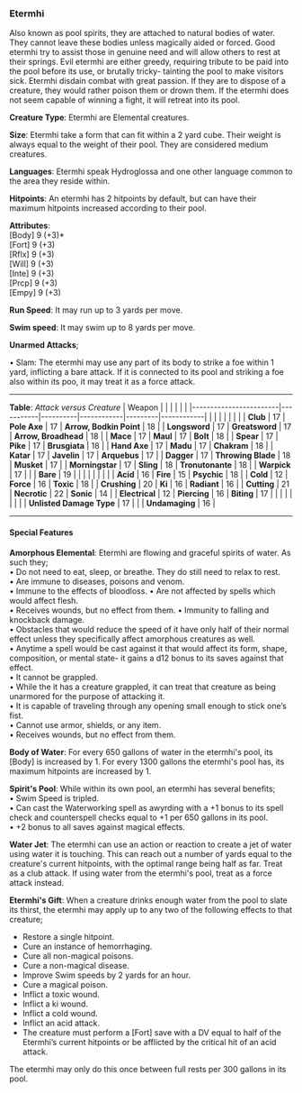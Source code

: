 ### Etermhi
Also known as pool spirits, they are attached to natural bodies of water. They cannot leave these bodies unless magically aided or forced. Good etermhi try to assist those in genuine need and will allow others to rest at their springs. Evil etermhi are either greedy, requiring tribute to be paid into the pool before its use, or brutally tricky- tainting the pool to make visitors sick. Etermhi disdain combat with great passion. If they are to dispose of a creature, they would rather poison them or drown them. If the etermhi does not seem capable of winning a fight, it will retreat into its pool.

**Creature Type**: Etermhi are Elemental creatures.

**Size**: Etermhi take a form that can fit within a 2 yard cube. Their weight is always equal to the weight of their pool. They are considered medium creatures.

**Languages**: Etermhi speak Hydroglossa and one other language common to the area they reside within.

**Hitpoints**: An etermhi has 2 hitpoints by default, but can have their maximum hitpoints increased according to their pool.

**Attributes**:  
[Body] 9 (+3)*  
[Fort] 9 (+3)  
[Rflx] 9 (+3)  
[Will] 9 (+3)  
[Inte] 9 (+3)  
[Prcp] 9 (+3)  
[Empy] 9 (+3)  

**Run Speed**: It may run up to 3 yards per move.

**Swim speed**: It may swim up to 8 yards per move.

**Unarmed Attacks**;

 • Slam: The etermhi may use any part of its body to strike a foe within 1 yard, inflicting a bare attack. If it is connected to its pool and striking a foe also within its poo, it may treat it as a force attack.

---------------------

**Table**: *Attack versus Creature*
| Weapon                 |          |            |         |            |         |
|------------------------|-----------|----------|------------|---------|------------|
|                        |          |            |         |            |         |
| **Club**                   | 17   | **Pole Axe**          | 17     | **Arrow, Bodkin Point**    | 18    |
| **Longsword**              | 17    | **Greatsword**       | 17     | **Arrow, Broadhead**       | 18    |
| **Mace**                   | 17    | **Maul**             | 17     | **Bolt** | 18    |
| **Spear**                  | 17     | **Pike**            | 17     | **Brusgiata** | 18     |
| **Hand Axe**               | 17     | **Madu**            | 17     | **Chakram** | 18    |
| **Katar**                  | 17     | **Javelin**         | 17    | **Arquebus** | 17    |
| **Dagger**                 | 17     | **Throwing Blade**  | 18   | **Musket** | 17    |
| **Morningstar**            | 17     | **Sling**           | 18    | **Tronutonante** | 18    |
| **Warpick**                | 17     |               |             | **Bare** |  19 |
|                        |           |          |            |         |            |
| **Acid**                   | 16     | **Fire**           | 15    | **Psychic** | 18     |
| **Cold**                   | 12     | **Force**          | 16     | **Toxic**  | 18     |
| **Crushing**               | 20     | **Ki**             | 16     | **Radiant** | 16     |
| **Cutting**                | 21     | **Necrotic**       | 22     | **Sonic** | 14    |
| **Electrical**             | 12     | **Piercing**       | 16     | **Biting** | 17    |
|                        |           |          |            |         |            |
| **Unlisted Damage Type** | 17 |                |                  | **Undamaging** | 16 |

---------------------

#### Special Features

**Amorphous Elemental**: Etermhi are flowing and graceful spirits of water. As such they;  
 • Do not need to eat, sleep, or breathe. They do still need to relax to rest.  
 • Are immune to diseases, poisons and venom.  
 • Immune to the effects of bloodloss.
 • Are not affected by spells which would affect flesh.  
 • Receives wounds, but no effect from them. 
 • Immunity to falling and knockback damage.  
 • Obstacles that would reduce the speed of it have only half of their normal effect unless they specifically affect amorphous creatures as well.  
 • Anytime a spell would be cast against it that would affect its form, shape, composition, or mental state- it gains a d12 bonus to its saves against that effect.  
 • It cannot be grappled.  
 • While the it has a creature grappled, it can treat that creature as being unarmored for the purpose of attacking it.  
 • It is capable of traveling through any opening small enough to stick one’s fist.  
 • Cannot use armor, shields, or any item.   
 • Receives wounds, but no effect from them.

**Body of Water**: For every 650 gallons of water in the etermhi's pool, its [Body] is increased by 1. For every 1300 gallons the etermhi's pool has, its maximum hitpoints are increased by 1.

**Spirit's Pool**: While within its own pool, an etermhi has several benefits;  
 • Swim Speed is tripled.   
 • Can cast the Waterworking spell as awyrding with a +1 bonus to its spell check and counterspell checks equal to +1 per 650 gallons in its pool.  
 • +2 bonus to all saves against magical effects.

**Water Jet**: The etermhi can use an action or reaction to create a jet of water using water it is touching. This can reach out a number of yards equal to the creature's current hitpoints, with the optimal range being half as far. Treat as a club attack. If using water from the etermhi's pool, treat as a force attack instead.

**Etermhi's Gift**: When a creature drinks enough water from the pool to slate its thirst, the etermhi may apply up to any two of the following effects to that creature;
* Restore a single hitpoint.
* Cure an instance of hemorrhaging.
* Cure all non-magical poisons.
* Cure a non-magical disease.
* Improve Swim speeds by 2 yards for an hour.
* Cure a magical poison.
* Inflict a toxic wound.
* Inflict a ki wound.
* Inflict a cold wound.
* Inflict an acid attack.
* The creature must perform a [Fort] save with a DV equal to half of the Etermhi’s current hitpoints or be afflicted by the critical hit of an acid attack.

The etermhi may only do this once between full rests per 300 gallons in its pool.
